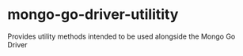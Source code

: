 # mongo-go-driver-utilitity
Provides utility methods intended to be used alongside the Mongo Go Driver
